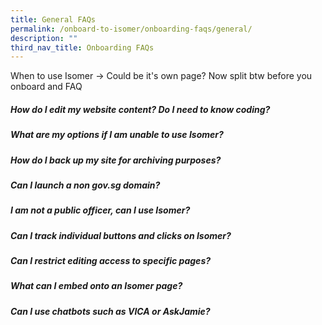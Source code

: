 ```yaml
---
title: General FAQs
permalink: /onboard-to-isomer/onboarding-faqs/general/
description: ""
third_nav_title: Onboarding FAQs
---
```


When to use Isomer -> Could be it's own page? Now split btw before you onboard and FAQ



##### How do I edit my website content? Do I need to know coding?

#####  What are my options if I am unable to use Isomer?

#####  How do I back up my site for archiving purposes?

##### Can I launch a non gov.sg domain?

##### I am not a public officer, can I use Isomer?

#####  Can I track individual buttons and clicks on Isomer?

#####  Can I restrict editing access to specific pages?

#####  What can I embed onto an Isomer page?

##### Can I use chatbots such as VICA or AskJamie?